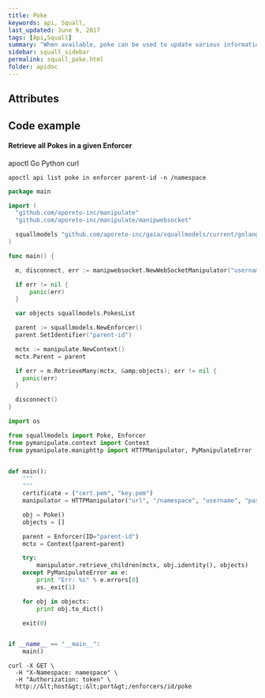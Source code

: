 ```yaml
---
title: Poke
keywords: api, Squall,
last_updated: June 9, 2017
tags: [Api,Squall]
summary: "When available, poke can be used to update various information about the parent. For instance, for enforcers, poke will be use as the heartbeat."
sidebar: squall_sidebar
permalink: squall_poke.html
folder: apidoc
---
```



## Attributes



## Code example

#### Retrieve all Pokes in a given Enforcer
<div class="ui top attached tabular menu">
  <a class="item active" data-tab="apoctl">apoctl</a>
  <a class="item" data-tab="golang">Go</a>
  <a class="item" data-tab="python">Python</a>
  <a class="item" data-tab="curl">curl</a>
</div>

```apoctl
apoctl api list poke in enforcer parent-id -n /namespace
```

```go
package main

import (
  "github.com/aporeto-inc/manipulate"
  "github.com/aporeto-inc/manipulate/manipwebsocket"

  squallmodels "github.com/aporeto-inc/gaia/squallmodels/current/golang"
)

func main() {

  m, disconnect, err := manipwebsocket.NewWebSocketManipulator("username", "token", "url", "namespace")

  if err != nil {
      panic(err)
  }

  var objects squallmodels.PokesList

  parent := squallmodels.NewEnforcer()
  parent.SetIdentifier("parent-id")

  mctx := manipulate.NewContext()
  mctx.Parent = parent

  if err = m.RetrieveMany(mctx, &amp;objects); err != nil {
    panic(err)
  }

  disconnect()
}
```

```python
import os

from squallmodels import Poke, Enforcer
from pymanipulate.context import Context
from pymanipulate.maniphttp import HTTPManipulator, PyManipulateError


def main():
    """
    """
    certificate = ("cert.pem", "key.pem")
    manipulator = HTTPManipulator("url", "/namespace", "username", "password", None, certificate)

    obj = Poke()
    objects = []

    parent = Enforcer(ID="parent-id")
    mctx = Context(parent=parent)

    try:
        manipulator.retrieve_children(mctx, obj.identity(), objects)
    except PyManipulateError as e:
        print "Err: %s" % e.errors[0]
        os._exit(1)

    for obj in objects:
        print obj.to_dict()

    exit(0)


if __name__ == "__main__":
    main()
```

```shell
curl -X GET \
  -H "X-Namespace: namespace" \
  -H "Authorization: token" \
  http://&lt;host&gt;:&lt;port&gt;/enforcers/id/poke
```



